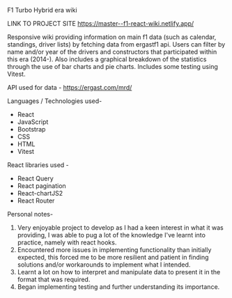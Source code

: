 F1 Turbo Hybrid era wiki

LINK TO PROJECT SITE
https://master--f1-react-wiki.netlify.app/

Responsive wiki providing information on main f1 data (such as calendar, standings, driver lists) by fetching data from ergastf1 api. Users can filter by name and/or year of the drivers and constructors that participated within this era (2014-). Also includes a graphical breakdown of the statistics through the use of bar charts and pie charts. Includes some testing using Vitest.

API used for data -
https://ergast.com/mrd/

Languages / Technologies used-

- React
- JavaScript
- Bootstrap
- CSS
- HTML
- Vitest

React libraries used -

- React Query
- React pagination
- React-chartJS2
- React Router

Personal notes-

1. Very enjoyable project to develop as I had a keen interest in what it was providing, I was able to pug a lot of the knowledge I've learnt into practice, namely with react hooks.
2. Encountered more issues in implementing functionality than initially expected, this forced me to be more resilient and patient in finding solutions and/or workarounds to implement what I intended.
3. Learnt a lot on how to interpret and manipulate data to present it in the format that was required.
4. Began implementing testing and further understanding its importance.
